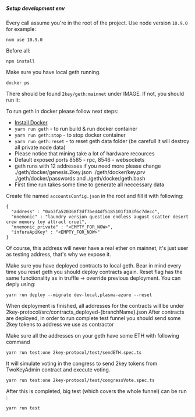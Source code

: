 ##### Setup development env

Every call assume you're in the root of the project.
Use node version `10.9.0` for example:
```angular2
nvm use 10.9.0
```

Before all: 
```angular2html
npm install
```

Make sure you have local geth running.
```angular2html
docker ps
```
There should be found `2key/geth:mainnet` under IMAGE. If not, you should run it: 

To run geth in docker please follow next steps:

* [Install Docker](https://www.docker.com/get-started)
* ```yarn run geth``` - to run build & run docker container
* ```yarn run geth:stop``` - to stop docker container
* ```yarn run geth:reset``` - to reset geth data folder (be carefull it will destroy all private node data)
* Please notice that mining take a lot of hardware recources
* Default exposed ports 8585 - rpc, 8546 - websockets
* geth runs with 12 addresses if you need more please change ./geth/docker/genesis.2key.json ./geth/docker/key.prv ./geth/docker/passwords and ./geth/docker/geth.bash
* First time run takes some time to generate all neccessary data


Create file named `accountsConfig.json` in the root and fill it with following:
```angular2html
{
  "address" : "0xb3fa520368f2df7bed4df5185101f303f6c7decc",
  "mnemonic" : "laundry version question endless august scatter desert crew memory toy attract cruel",
  "mnemonic_private" : "<EMPTY_FOR_NOW>",
  "infuraApiKey" : "<EMPTY_FOR_NOW>"
}
```

Of course, this address will never have a real ether on mainnet, it's just user as testing address, that's why we expose it.

Make sure you have deployed contracts to local geth.
Bear in mind every time you reset geth you should deploy contracts again. 
Reset flag has the same functionality as in truffle -> override previous deployment.
You can deply using:
```angular2html
yarn run deploy --migrate dev-local,plasma-azure --reset
```

When deployment is finished, all addresses for the contracts will be under 2key-protocol/src/contracts_deployed-{branchName}.json
After contracts are deployed, in order to run complete test funnel you should send some 2key tokens to address we use as contractor


Make sure all the addresses on your geth have some ETH with following command
```angular2html
yarn run test:one 2key-protocol/test/sendETH.spec.ts
```



It will simulate voting in the congress to send 2key tokens from TwoKeyAdmin contract and execute voting.
```angular2html
yarn run test:one 2key-protocol/test/congressVote.spec.ts
```

After this is completed, big test (which covers the whole funnel) can be run : 
```angular2html
yarn run test
```





